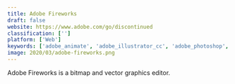 ```yaml
---
title: Adobe Fireworks
draft: false 
website: https://www.adobe.com/go/discontinued
classification: ['']
platform: ['Web']
keywords: ['adobe_animate', 'adobe_illustrator_cc', 'adobe_photoshop', 'affinity_designer', 'animaker', 'blender', 'cinema_4d', 'coreldraw_graphics_suite', 'figma', 'gimp', 'gravit_designer', 'keyshot', 'maya', 'opentoonz', 'pencil2d', 'pixelmator', 'powtoon', 'synfig_studio', 'unity', 'vectr']
image: 2020/03/adobe-fireworks.png
---
```

Adobe Fireworks is a bitmap and vector graphics editor.